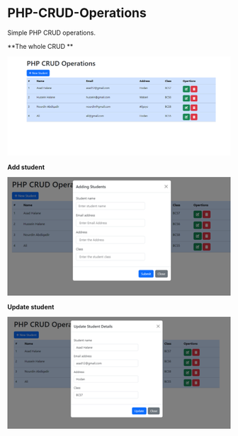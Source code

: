 # PHP-CRUD-Operations
Simple PHP CRUD operations.


**The whole CRUD **

![The CRUD image](https://github.com/Sharmarke-Said/PHP-CRUD-Operations/blob/main/PHP%20CRUD%20All.png?raw=true)


**Add student**

![The Add std image](https://github.com/Sharmarke-Said/PHP-CRUD-Operations/blob/main/PHP%20CRUD%20Add%20student.png?raw=true)


**Update student**

![The Update std image](https://github.com/Sharmarke-Said/PHP-CRUD-Operations/blob/main/PHP%20CRUD%20update%20student.png?raw=true)

